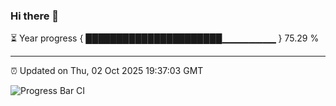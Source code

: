 ### Hi there 👋

⏳ Year progress { ██████████████████████▁▁▁▁▁▁▁▁ } 75.29 %

---

⏰ Updated on Thu, 02 Oct 2025 19:37:03 GMT

![Progress Bar CI](https://github.com/IshwaranRudhara/GIT-ACTION/workflows/Progress%20Bar%20CI/badge.svg)
